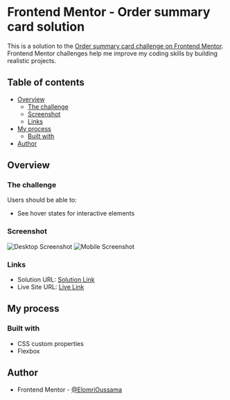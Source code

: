 # Frontend Mentor - Order summary card solution

This is a solution to the [Order summary card challenge on Frontend Mentor](https://www.frontendmentor.io/challenges/order-summary-component-QlPmajDUj). Frontend Mentor challenges help me improve my coding skills by building realistic projects. 

## Table of contents

- [Overview](#overview)
  - [The challenge](#the-challenge)
  - [Screenshot](#screenshot)
  - [Links](#links)
- [My process](#my-process)
  - [Built with](#built-with)
- [Author](#author)

## Overview

### The challenge

Users should be able to:

- See hover states for interactive elements

### Screenshot

![Desktop Screenshot](./images/desktop-screenshot.jpg)
![Mobile Screenshot](./images/mobile-screenshot.jpg)

### Links

- Solution URL: [Solution Link](https://github.com/saxabani/order-summary-component-main)
- Live Site URL: [Live Link](https://your-live-site-url.com)

## My process

### Built with

- CSS custom properties
- Flexbox

## Author

- Frontend Mentor - [@ElomriOussama](https://www.frontendmentor.io/profile/saxabani)